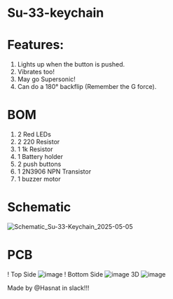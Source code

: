 # Su-33-keychain
# Features:

1. Lights up when the button is pushed.
2. Vibrates too!
3. May go Supersonic!
4. Can do a 180° backflip (Remember the G force).

# BOM
1. 2 Red LEDs
2. 2 220 Resistor
3. 1 1k Resistor
4. 1 Battery holder
5. 2 push buttons
6. 1 2N3906 NPN Transistor
7. 1 buzzer motor

# Schematic
![Schematic_Su-33-Keychain_2025-05-05](https://github.com/user-attachments/assets/7c58c1e6-4c32-41f5-9c7c-d821765ee6c1)

# PCB
!
Top Side
![image](https://github.com/user-attachments/assets/bf9020f6-cd38-4694-b963-36975364fda5)
!
Bottom Side
![image](https://github.com/user-attachments/assets/e978444b-c18f-4f09-a160-8940e227374d)
3D
![image](https://github.com/user-attachments/assets/cfa59720-0994-4f0a-a14e-e0dec5df1714)

Made by @Hasnat in slack!!!

